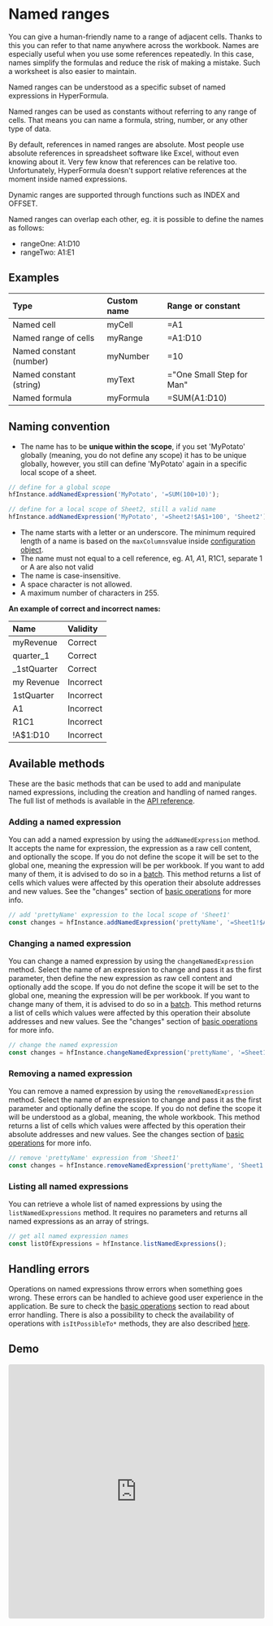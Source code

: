 # Named ranges

You can give a human-friendly name to a range of adjacent cells. 
Thanks to this you can refer to that name anywhere across the workbook. 
Names are especially useful when you use some references repeatedly. 
In this case, names simplify the formulas and reduce the risk of making 
a mistake. Such a worksheet is also easier to maintain.

Named ranges can be understood as a specific subset of named 
expressions in HyperFormula.

Named ranges can be used as constants without referring to any 
range of cells. That means you can name a formula, string, number, 
or any other type of data.

By default, references in named ranges are absolute. Most people use 
absolute references in spreadsheet software like Excel, without even 
knowing about it. Very few know that references can be relative too. 
Unfortunately, HyperFormula doesn't support relative references at 
the moment inside named expressions.

Dynamic ranges are supported through functions such as INDEX and OFFSET.

Named ranges can overlap each other, eg. it is possible to define 
the names as follows: 

* rangeOne: A1:D10
* rangeTwo: A1:E1

## Examples

| Type | Custom name | Range or constant |
| :--- | :--- | :--- |
| Named cell | myCell | =A1 |
| Named range of cells | myRange | =A1:D10 |
| Named constant (number) | myNumber | =10 |
| Named constant (string) | myText | ="One Small Step for Man" |
| Named formula | myFormula | =SUM(A1:D10) |

## Naming convention

* The name has to be **unique within the scope**, if you set
'MyPotato' globally (meaning, you do not define any scope) it has
to be unique globally, however, you still can define 'MyPotato'
again in a specific local scope of a sheet.

```javascript
// define for a global scope
hfInstance.addNamedExpression('MyPotato', '=SUM(100+10)');

// define for a local scope of Sheet2, still a valid name
hfInstance.addNamedExpression('MyPotato', '=Sheet2!$A$1+100', 'Sheet2');
```

* The name starts with a letter or an underscore. The minimum required
length of a name is based on the `maxColumns`value inside
[configuration object](configuration-options.md).
* The name must not equal to a cell reference, eg. A1, $A$1,
R1C1, separate 1 or A are also not valid
* The name is case-insensitive. 
* A space character is not allowed.
* A maximum number of characters in 255.

**An example of correct and incorrect names:**

| Name | Validity |
| :--- | :--- |
| myRevenue | Correct |
| quarter_1 | Correct |
| _1stQuarter | Correct |
| my Revenue | Incorrect |
| 1stQuarter | Incorrect |
| A1 | Incorrect |
| R1C1 | Incorrect |
| !A$1:D10 | Incorrect |

## Available methods

These are the basic methods that can be used to add and manipulate
named expressions, including the creation and handling of
named ranges. The full list of methods is available in the
[API reference](../api).

### Adding a named expression

You can add a named expression by using the `addNamedExpression`
method. It accepts the name for expression, the expression as a
raw cell content, and optionally the scope. If you do not define
the scope it will be set to the global one, meaning the expression
will be per workbook. If you want to add many of them, it is
advised to do so in a [batch](batch-operations.md). This method
returns a list of cells which values were affected by this operation
their absolute addresses and new values. See the "changes"
section of [basic operations](basic-operations) for more info.

```javascript
// add 'prettyName' expression to the local scope of 'Sheet1'
const changes = hfInstance.addNamedExpression('prettyName', '=Sheet1!$A$1+100', 'Sheet1');
```

### Changing a named expression

You can change a named expression by using the `changeNamedExpression`
method. Select the name of an expression to change and pass it as
the first parameter,  then define the new expression as raw cell
content and optionally add the scope. If you do not define the scope
it will be set to the global one, meaning the expression will be
per workbook. If you want to change many of them, it is advised
to do so in a [batch](batch-operations.md). This method returns
a list of cells which values were affected by this operation
their absolute addresses and new values. See the "changes"
section of [basic operations](basic-operations) for more info.

```javascript
// change the named expression
const changes = hfInstance.changeNamedExpression('prettyName', '=Sheet1!$A$1+200');
```

### Removing a named expression

You can remove a named expression by using the `removeNamedExpression`
method. Select the name of an expression to change and pass it as
the first parameter and optionally define the scope. If you do
not define the scope it will be understood as a global, meaning,
the whole workbook. This method returns a list of cells which
values were affected by this operation their absolute addresses
and new values. See the changes section of
[basic operations](basic-operations) for more info.

```javascript
// remove 'prettyName' expression from 'Sheet1'
const changes = hfInstance.removeNamedExpression('prettyName', 'Sheet1');
```

### Listing all named expressions

You can retrieve a whole list of named expressions by
using the `listNamedExpressions` method. It requires no
parameters and returns all named expressions as an array of strings.

```javascript
// get all named expression names
const listOfExpressions = hfInstance.listNamedExpressions();
```

## Handling errors

Operations on named expressions throw errors when something goes
wrong. These errors can be handled to achieve good user experience
in the application. Be sure to check the
[basic operations](basic-operations) section to read about
error handling. There is also a possibility to check the
availability of operations with `isItPossibleTo*` methods, they
are also described [here](basic-operations#isitpossibleto-methods).

## Demo

<iframe
     src="https://codesandbox.io/embed/github/handsontable/hyperformula-demos/tree/0.2.x/named-expressions?autoresize=1&fontsize=11&hidenavigation=1&theme=light&view=preview"
     style="width:100%; height:500px; border:0; border-radius: 4px; overflow:hidden;"
     title="handsontable/hyperformula-demos: named-expressions"
     allow="accelerometer; ambient-light-sensor; camera; encrypted-media; geolocation; gyroscope; hid; microphone; midi; payment; usb; vr; xr-spatial-tracking"
     sandbox="allow-autoplay allow-forms allow-modals allow-popups allow-presentation allow-same-origin allow-scripts"
   ></iframe>

